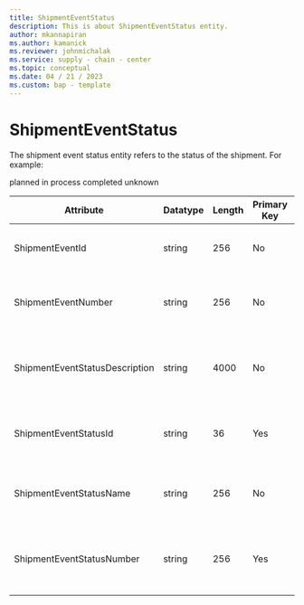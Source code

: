 ```yaml
---
title: ShipmentEventStatus
description: This is about ShipmentEventStatus entity.
author: mkannapiran
ms.author: kamanick
ms.reviewer: johnmichalak
ms.service: supply - chain - center
ms.topic: conceptual
ms.date: 04 / 21 / 2023
ms.custom: bap - template
---
```


# **ShipmentEventStatus**

The shipment event status entity refers to the status of the shipment.
For example:

planned
in process
completed
unknown

|	Attribute	|	Datatype	|	Length	|	Primary Key	|	Description	|
|---------------|--------|------|----------|-----------|
|	ShipmentEventId	|	string	|	256	|	No	|	Shipment event Id of the shipment	|
|	ShipmentEventNumber	|	string	|	256	|	No	|	Shipment event number of the shipment	|
|	ShipmentEventStatusDescription	|	string	|	4000	|	No	|	The description of a Shipment Event Status.	|
|	ShipmentEventStatusId	|	string	|	36	|	Yes	|	The unique identifier of a Shipment Event Status.	|
|	ShipmentEventStatusName	|	string	|	256	|	No	|	The name of a Shipment Event Status.	|
|	ShipmentEventStatusNumber	|	string	|	256	|	Yes	|	Shipment event status number of the shipment	|

